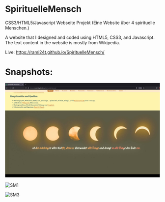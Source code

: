 # SpirituelleMensch

CSS3/HTML5/Javascript Webseite Projekt (Eine Website über 4 spirituelle Menschen.)

A website that I designed and coded using HTML5, CSS3, and Javascript.
The text content in the website is mostly from Wikipedia.

Live: https://rami24t.github.io/SpirituelleMensch/


# Snapshots:

<img src="Snapshot1.jpg">

![SM1](https://github.com/Rami24t/SpirituelleMensch/assets/103028944/8720a5b6-65d4-4344-b2ad-a7c96898a410)

![SM3](https://github.com/Rami24t/SpirituelleMensch/assets/103028944/f9736050-b619-40b0-98c9-50f6c15d750d)

